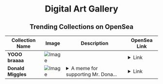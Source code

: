 <div align="center">

# Digital Art Gallery

## Trending Collections on OpenSea

| Collection Name                       | Image                                                                                     | Description                       | OpenSea Link                                                                                          |
|---------------------------------------|-------------------------------------------------------------------------------------------|-----------------------------------|--------------------------------------------------------------------------------------------------------|
| **YOOO braaaa** | ![Image](https://i.seadn.io/s/raw/files/3258a3be9f27932c28bc9d6518ead95e.jpg?w=500&auto=format?w=200&auto=format) |  | <details><summary>Link</summary>[YOOO braaaa](https://opensea.io/collection/yooo-braaaa)</details> |
| **Donald Miggles** | ![Image](https://i.seadn.io/s/raw/files/05ac1ccec6f69b1673e189a94592393c.jpg?w=500&auto=format?w=200&auto=format) | <details><summary>A meme for supporting Mr. Dona...</summary>A meme for supporting Mr. Donald Trump to the US President.</details> | <details><summary>Link</summary>[Donald Miggles](https://opensea.io/collection/donald-miggles)</details> |

</div>